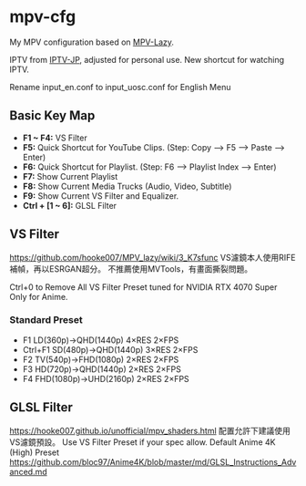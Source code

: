 # mpv-cfg
My MPV configuration based on [MPV-Lazy](https://github.com/hooke007/MPV_lazy).

IPTV from [IPTV-JP](https://github.com/luongz/iptv-jp/blob/main/jp.m3u), adjusted for personal use.
New shortcut for watching IPTV.

Rename input_en.conf to input_uosc.conf for English Menu

## Basic Key Map
- **F1 ~ F4:** VS Filter
- **F5:** Quick Shortcut for YouTube Clips. (Step: Copy --> F5 --> Paste --> Enter)
- **F6:** Quick Shortcut for Playlist. (Step: F6 --> Playlist Index --> Enter)
- **F7:** Show Current Playlist
- **F8:** Show Current Media Trucks (Audio, Video, Subtitle)
- **F9:** Show Current VS Filter and Equalizer.
- **Ctrl + [1 ~ 6]:** GLSL Filter

## VS Filter
https://github.com/hooke007/MPV_lazy/wiki/3_K7sfunc
VS濾鏡本人使用RIFE補幀，再以ESRGAN超分。
不推薦使用MVTools，有畫面撕裂問題。

Ctrl+0 to Remove All VS Filter
Preset tuned for NVIDIA RTX 4070 Super
Only for Anime.
### Standard Preset
- F1 LD(360p)→QHD(1440p) 4×RES 2×FPS
- Ctrl+F1 SD(480p)→QHD(1440p) 3×RES 2×FPS
- F2 TV(540p)→FHD(1080p) 2×RES 2×FPS
- F3 HD(720p)→QHD(1440p) 2×RES 2×FPS
- F4 FHD(1080p)→UHD(2160p) 2×RES 2×FPS

## GLSL Filter
https://hooke007.github.io/unofficial/mpv_shaders.html
配置允許下建議使用VS濾鏡預設。
Use VS Filter Preset if your spec allow.
Default Anime 4K (High) Preset
https://github.com/bloc97/Anime4K/blob/master/md/GLSL_Instructions_Advanced.md
